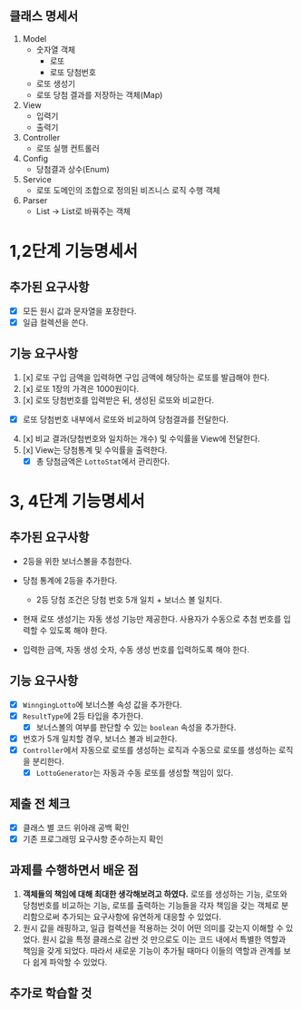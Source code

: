 ## 클래스 명세서
1. Model
   - 숫자열 객체
      - 로또
      - 로또 당첨번호
   - 로또 생성기
   - 로또 당첨 결과를 저장하는 객체(Map)
2. View
   - 입력기
   - 출력기
3. Controller
   - 로또 실행 컨트롤러
4. Config
   - 당첨결과 상수(Enum)
5. Service
   - 로또 도메인의 조합으로 정의된 비즈니스 로직 수행 객체
6. Parser
   - List<String> -> List<Integer>로 바꿔주는 객체

# 1,2단계 기능명세서
## 추가된 요구사항
- [x] 모든 원시 값과 문자열을 포장한다.
- [x] 일급 컬렉션을 쓴다.

## 기능 요구사항
1. [x] 로또 구입 금액을 입력하면 구입 금액에 해당하는 로또를 발급해야 한다.
2. [x] 로또 1장의 가격은 1000원이다.
3. [x] 로또 당첨번호를 입력받은 뒤, 생성된 로또와 비교한다.
- [x] 로또 당첨번호 내부에서 로또와 비교하여 당첨결과를 전달한다.
4. [x] 비교 결과(당첨번호와 일치하는 개수) 및 수익률을 View에 전달한다.
5. [x] View는 당첨통계 및 수익률을 출력한다.
    - [x] 총 당첨금액은 `LottoStat`에서 관리한다.

# 3, 4단계 기능명세서
## 추가된 요구사항
- 2등을 위한 보너스볼을 추첨한다.
- 당첨 통계에 2등을 추가한다.
  - 2등 당첨 조건은 당첨 번호 5개 일치 + 보너스 볼 일치다.

- 현재 로또 생성기는 자동 생성 기능만 제공한다. 사용자가 수동으로 추첨 번호를 입력할 수 있도록 해야 한다.
- 입력한 금액, 자동 생성 숫자, 수동 생성 번호를 입력하도록 해야 한다.

## 기능 요구사항
- [x] `WinngingLotto`에 보너스볼 속성 값을 추가한다.
- [x] `ResultType`에 2등 타입을 추가한다.
  - [x] 보너스볼의 여부를 판단할 수 있는 `boolean` 속성을 추가한다.
- [x] 번호가 5개 일치할 경우, 보너스 볼과 비교한다.
- [x] `Controller`에서 자동으로 로또를 생성하는 로직과 수동으로 로또를 생성하는 로직을 분리한다.
  - [x] `LottoGenerator`는 자동과 수동 로또를 생성할 책임이 있다.

## 제출 전 체크
- [x] 클래스 별 코드 위아래 공백 확인
- [x] 기존 프로그래밍 요구사항 준수하는지 확인

## 과제를 수행하면서 배운 점
1. **객체들의 책임에 대해 최대한 생각해보려고 하였다.** 로또를 생성하는 기능, 로또와 당첨번호를 비교하는 기능, 로또를 출력하는 기능들을
각자 책임을 갖는 객체로 분리함으로써 추가되는 요구사항에 유연하게 대응할 수 있었다.
2. 원시 값을 래핑하고, 일급 컬렉션을 적용하는 것이 어떤 의미를 갖는지 이해할 수 있었다. 원시 값을 특정 클래스로 감싼 것 만으로도
이는 코드 내에서 특별한 역할과 책임을 갖게 되었다. 따라서 새로운 기능이 추가될 때마다 이들의 역할과 관계를 보다 쉽게 파악할 수 있었다.

## 추가로 학습할 것
